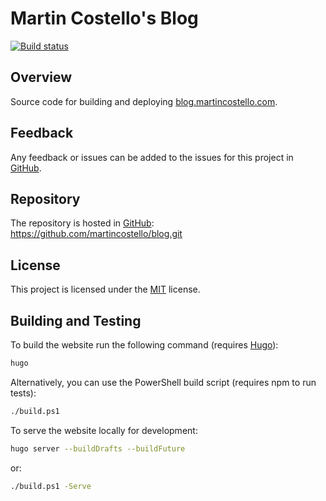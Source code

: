 # Martin Costello's Blog

[![Build status](https://github.com/martincostello/blog/actions/workflows/build.yml/badge.svg?branch=main&event=push)](https://github.com/martincostello/blog/actions/workflows/build.yml?query=branch%3Amain+event%3Apush)

## Overview

Source code for building and deploying [blog.martincostello.com](https://blog.martincostello.com/).

## Feedback

Any feedback or issues can be added to the issues for this project in [GitHub](https://github.com/martincostello/blog/issues).

## Repository

The repository is hosted in [GitHub](https://github.com/martincostello/blog): <https://github.com/martincostello/blog.git>

## License

This project is licensed under the [MIT](https://github.com/martincostello/blog/blob/main/LICENSE) license.

## Building and Testing

To build the website run the following command (requires [Hugo](https://gohugo.io/)):

```sh
hugo
```

Alternatively, you can use the PowerShell build script (requires npm to run tests):

```sh
./build.ps1
```

To serve the website locally for development:

```sh
hugo server --buildDrafts --buildFuture
```

or:

```sh
./build.ps1 -Serve
```
